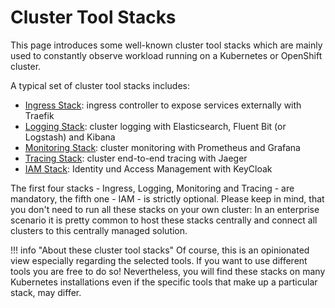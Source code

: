 # Cluster Tool Stacks

This page introduces some well-known cluster tool stacks which are mainly used to
constantly observe workload running on a Kubernetes or OpenShift cluster.

A typical set of cluster tool stacks includes:

* [Ingress Stack](ingress/ingress_index.md): ingress controller to expose services externally with Traefik
* [Logging Stack](logging/logging_index.md): cluster logging with Elasticsearch, Fluent Bit (or Logstash) and Kibana
* [Monitoring Stack](monitoring/monitoring_index.md): cluster monitoring with Prometheus and Grafana
* [Tracing Stack](tracing/tracing_index.md): cluster end-to-end tracing with Jaeger
* [IAM Stack](iam/iam_index.md): Identity und Access Management with KeyCloak

The first four stacks - Ingress, Logging, Monitoring and Tracing - are mandatory, the fifth one - IAM - is strictly optional.
Please keep in mind, that you don't need to run all these stacks on your own cluster: In an enterprise scenario it is
pretty common to host these stacks centrally and connect all clusters to this centrally managed solution.

!!! info "About these cluster tool stacks"
    Of course, this is an opinionated view especially regarding the selected 
    tools. If you want to use different tools you are free to do so!
    Nevertheless, you will find these stacks on many Kubernetes installations
    even if the specific tools that make up a particular stack, may differ. 
